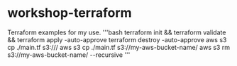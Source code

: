 # workshop-terraform
Terraform examples for my use.
'''bash
terraform init && terraform validate && terraform apply -auto-approve
terraform destroy -auto-approve
aws s3 cp ./main.tf s3:///
aws s3 cp ./main.tf s3://my-aws-bucket-name/
aws s3 rm s3://my-aws-bucket-name/ --recursive
'''
